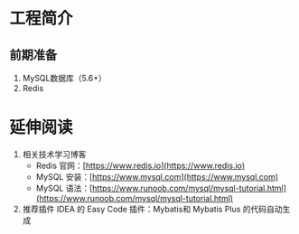 # 工程简介
## 前期准备
1. MySQL数据库（5.6+）
2. Redis



# 延伸阅读
1. 相关技术学习博客
    - Redis 官网：[https://www.redis.io](https://www.redis.io)
    - MySQL 安装：[https://www.mysql.com](https://www.mysql.com)
    - MySQL 语法：[https://www.runoob.com/mysql/mysql-tutorial.html](https://www.runoob.com/mysql/mysql-tutorial.html)
2. 推荐插件 IDEA 的 Easy Code 插件：Mybatis和 Mybatis Plus 的代码自动生成
